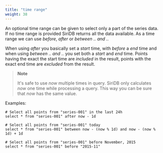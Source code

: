 ```yaml
---
title: "time range"
weight: 38
---
```


An optional time range can be given to select only a part of the series data.
If no time range is provided SiriDB returns all the data available. As a time
range we can use *before*, *after* or *between .. and ..*

When using *after* you basically set a *start* time, with *before* a *end* time
and when using *between .. and ..* you set both a *start* and *end* time.
Points having the exact the start time are *included* in the result, points
with the exact end time are *excluded* from the result.

>**Note**
>
>It's safe to use *now* multiple times in query. SiriDB only calculates *now* one
>time while processing a query. This way you can be sure that *now* has the
>same value.

Examples:

    # Select all points from "series-001" in the last 24h
    select * from "series-001" after now - 1d

    # Select all points from "series-001" today
    select * from "series-001" between now - (now % 1d) and now - (now % 1d) + 1d

    # Select all points from "series-001" before November, 2015
    select * from "series-001" before "2015-11"
